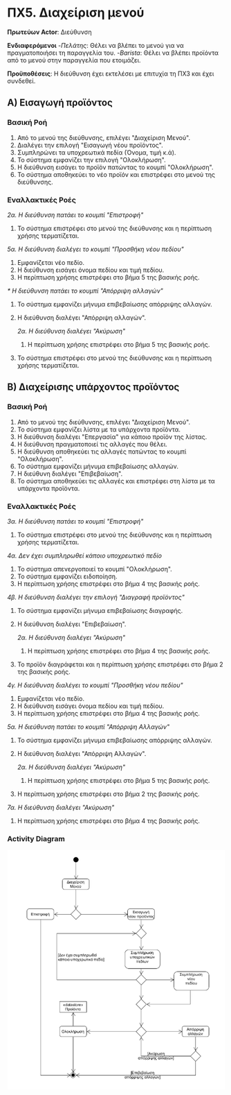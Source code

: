 # ΠΧ5. Διαχείριση μενού

**Πρωτεύων Actor**: Διεύθυνση

**Ενδιαφερόμενοι**
-_Πελάτης_: Θέλει να βλέπει το μενού για να πραγματοποιήσει τη παραγγελία του.
-_Barista_: Θέλει να βλέπει προϊόντα από το μενού στην παραγγελία που ετοιμάζει.

**Προϋποθέσεις**: Η διεύθυνση έχει εκτελέσει με επιτυχία τη ΠΧ3 και έχει συνδεθεί.

## Α) Εισαγωγή προϊόντος

### Βασική Ροή
1. Από το μενού της διεύθυνσης, επιλέγει "Διαχείριση Μενού".
2. Διαλέγει την επιλογή "Εισαγωγή νέου προϊόντος".
3. Συμπληρώνει τα υποχρεωτικά πεδία (Όνομα, τιμή κ.ά).
4. Το σύστημα εμφανίζει την επιλογή "Ολοκλήρωση".
5. Η διεύθυνση εισάγει το προϊόν πατώντας το κουμπί "Ολοκλήρωση".
6. Το σύστημα αποθηκεύει το νέο προϊόν και επιστρέφει στο μενού της διεύθυνσης.

### Εναλλακτικές Ροές

*2α. Η διεύθυνση πατάει το κουμπί "Επιστροφή"*
1. Το σύστημα επιστρέφει στο μενού της διεύθυνσης και η περίπτωση χρήσης τερματίζεται.

*5α. Η διεύθυνση διαλέγει το κουμπί "Προσθήκη νέου πεδίου"*
1. Εμφανίζεται νέο πεδίο.
2. Η διεύθυνση εισάγει όνομα πεδίου και τιμή πεδίου.
3. Η περίπτωση χρήσης επιστρέφει στο βήμα 5 της βασικής ροής.

*\* Η διεύθυνση πατάει το κουμπί "Απόρριψη αλλαγών"*
1. Το σύστημα εμφανίζει μήνυμα επιβεβαίωσης απόρριψης αλλαγών.
2. Η διεύθυνση διαλέγει "Απόρριψη αλλαγών".

    *2α. Η διεύθυνση διαλέγει "Ακύρωση"*
    1. Η περίπτωση χρήσης επιστρέφει στο βήμα 5 της βασικής ροής.
3. Το σύστημα επιστρέφει στο μενού της διεύθυνσης και η περίπτωση χρήσης τερματίζεται.

## Β) Διαχείρισης υπάρχοντος προϊόντος

### Βασική Ροή
1. Από το μενού της διεύθυνσης, επιλέγει "Διαχείριση Μενού".
2. Το σύστημα εμφανίζει λίστα με τα υπάρχοντα προϊόντα.
3. Η διεύθυνση διαλέγει "Επεργασία" για κάποιο προϊόν της λίστας.
4. Η διεύθυνση πραγματοποιεί τις αλλαγές που θέλει.
5. Η διεύθυνση αποθηκεύει τις αλλαγές πατώντας το κουμπί "Ολοκλήρωση".
6. Το σύστημα εμφανίζει μήνυμα επιβεβαίωσης αλλαγών.
7. Η διεύθυνη διαλέγει "Επιβεβαίωση".
8. Το σύστημα αποθηκεύει τις αλλαγές και επιστρέφει στη λίστα με τα υπάρχοντα προϊόντα.

### Εναλλακτικές Ροές

*3α. Η διεύθυνση πατάει το κουμπί "Επιστροφή"*
1. Το σύστημα επιστρέφει στο μενού της διεύθυνσης και η περίπτωση χρήσης τερματίζεται.

*4α. Δεν έχει συμπληρωθεί κάποιο υποχρεωτικό πεδίο*
1. Το σύστημα απενεργοποιεί το κουμπί "Ολοκλήρωση".
2. Το σύστημα εμφανίζει ειδοποίηση.
3. Η περίπτωση χρήσης επιστρέφει στο βήμα 4 της βασικής ροής.

*4β. Η διεύθυνση διαλέγει την επιλογή "Διαγραφή προϊόντος"*
1. Το σύστημα εμφανίζει μήνυμα επιβεβαίωσης διαγραφής.
2. Η διεύθυνση διαλέγει "Επιβεβαίωση".

    *2α. Η διεύθυνση διαλέγει "Ακύρωση"*
    1. Η περίπτωση χρήσης επιστρέφει στο βήμα 4 της βασικής ροής.
3. Το προϊόν διαγράφεται και η περίπτωση χρήσης επιστρέφει στο βήμα 2 της βασικής ροής.

*4γ. Η διεύθυνση διαλέγει το κουμπί "Προσθήκη νέου πεδίου"*
1. Εμφανίζεται νέο πεδίο.
2. Η διεύθυνση εισάγει όνομα πεδίου και τιμή πεδίου.
3. Η περίπτωση χρήσης επιστρέφει στο βήμα 4 της βασικής ροής.

*5α. Η διεύθυνση πατάει το κουμπί "Απόρριψη Αλλαγών"*
1. Το σύστημα εμφανίζει μήνυμα επιβεβαίωσης απόρριψης αλλαγών.
2. Η διεύθυνση διαλέγει "Απόρριψη Αλλαγών".

    *2α. Η διεύθυνση διαλέγει "Ακύρωση"*
    1. Η περίπτωση χρήσης επιστρέφει στο βήμα 5 της βασικής ροής.
3. Η περίπτωση χρήσης επιστρέφει στο βήμα 2 της βασικής ροής.

*7α. Η διεύθυνση διαλέγει "Ακύρωση"*
1. Η περίπτωση χρήσης επιστρέφει στο βήμα 4 της βασικής ροής.

### Activity Diagram 
![ΠΧ5 - Διάγραμμα Δραστηριότητας](../markdown/uml/requirements/activity-manage-menu.png)
